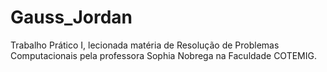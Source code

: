 # Gauss_Jordan
 Trabalho Prático I, lecionada matéria de Resolução de Problemas Computacionais pela professora Sophia Nobrega na Faculdade COTEMIG.
